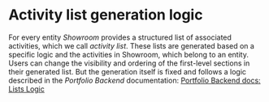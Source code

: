 # Activity list generation logic

For every entity _Showroom_ provides a structured list of associated activities, which
we call _activity list_. These lists are generated based on a specific logic and the
activities in Showroom, which belong to an entity. Users can change the
visibility and ordering of the first-level sections in their generated list. But the
generation itself is fixed and follows a logic described in the _Portfolio Backend_
documentation: [Portfolio Backend docs: Lists Logic](https://portfolio-backend.readthedocs.io/en/latest/lists_logic.html)
